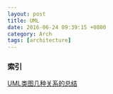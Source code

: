 ```yaml
---
layout: post
title: UML
date: 2016-06-24 09:39:15 +0800
category: Arch
tags: [architecture]
---
```


### 索引

[UML类图几种关系的总结](http://blog.csdn.net/tianhai110/article/details/6339565)
